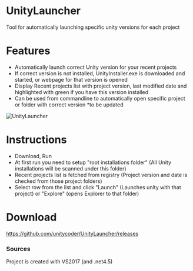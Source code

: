 # UnityLauncher

Tool for automatically launching specific unity versions for each project

# Features
- Automatically launch correct Unity version for your recent projects
- If correct version is not installed, UnityInstaller.exe is downloaded and started, or webpage for that version is opened
- Display Recent projects list with project version, last modified date and highlighted with green if you have this version installed
- Can be used from commandline to automatically open specific project or folder with correct version *to be updated

![UnityLauncher](https://user-images.githubusercontent.com/5438317/29217186-8b059f5c-7ee3-11e7-9cd4-0280e4b78dc4.jpg "UnityLauncher")

# Instructions
- Download, Run
- At first run you need to setup "root installations folder" (All Unity installations will be scanned under this folder)
- Recent projects list is fetched from registry (Project version and date is checked from those project folders)
- Select row from the list and click "Launch" (Launches unity with that project) or "Explore" (opens Explorer to that folder)

# Download
https://github.com/unitycoder/UnityLauncher/releases

### Sources
Project is created with VS2017 (and .net4.5)
